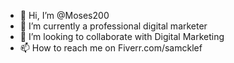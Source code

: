 - 👋 Hi, I’m @Moses200
- 🌱 I’m currently a professional digital marketer
- 💞️ I’m looking to collaborate with Digital Marketing 
- 📫 How to reach me on Fiverr.com/samcklef

<!---
Moses2003/Moses2003 is a ✨ special ✨ repository because its `README.md` (this file) appears on your GitHub profile.
You can click the Preview link to take a look at your changes.
--->

